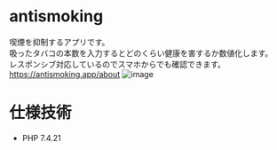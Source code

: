 # antismoking
喫煙を抑制するアプリです。  
吸ったタバコの本数を入力するとどのくらい健康を害するか数値化します。  
レスポンシブ対応しているのでスマホからでも確認できます。  
https://antismoking.app/about
![image](https://user-images.githubusercontent.com/76690516/140735953-fcb6fc43-836c-4d61-b6f3-70be1dbcc344.png)

# 仕様技術
- PHP 7.4.21 




